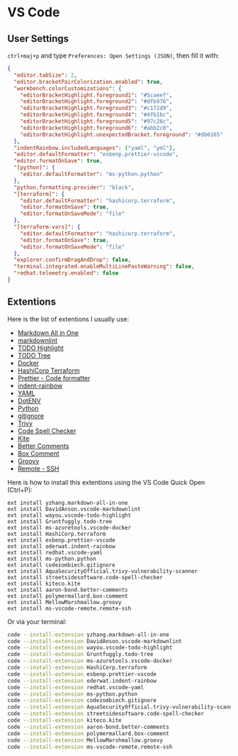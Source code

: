 # VS Code

## User Settings

`ctrl+maj+p` and type `Preferences: Open Settings (JSON)`, then fill it with:

```json
{
  "editor.tabSize": 2,
  "editor.bracketPairColorization.enabled": true,
  "workbench.colorCustomizations": {
    "editorBracketHighlight.foreground1": "#5caeef",
    "editorBracketHighlight.foreground2": "#dfb976",
    "editorBracketHighlight.foreground3": "#c172d9",
    "editorBracketHighlight.foreground4": "#4fb1bc",
    "editorBracketHighlight.foreground5": "#97c26c",
    "editorBracketHighlight.foreground6": "#abb2c0",
    "editorBracketHighlight.unexpectedBracket.foreground": "#db6165"
  },
  "indentRainbow.includedLanguages": ["yaml", "yml"],
  "editor.defaultFormatter": "esbenp.prettier-vscode",
  "editor.formatOnSave": true,
  "[python]": {
    "editor.defaultFormatter": "ms-python.python"
  },
  "python.formatting.provider": "black",
  "[terraform]": {
    "editor.defaultFormatter": "hashicorp.terraform",
    "editor.formatOnSave": true,
    "editor.formatOnSaveMode": "file"
  },
  "[terraform-vars]": {
    "editor.defaultFormatter": "hashicorp.terraform",
    "editor.formatOnSave": true,
    "editor.formatOnSaveMode": "file"
  },
  "explorer.confirmDragAndDrop": false,
  "terminal.integrated.enableMultiLinePasteWarning": false,
  "redhat.telemetry.enabled": false
}
```

## Extentions

Here is the list of extentions I usually use:

- [Markdown All in One](https://marketplace.visualstudio.com/items?itemName=yzhang.markdown-all-in-one)
- [markdownlint](https://marketplace.visualstudio.com/items?itemName=DavidAnson.vscode-markdownlint)
- [TODO Highlight](https://marketplace.visualstudio.com/items?itemName=wayou.vscode-todo-highlight)
- [TODO Tree](https://marketplace.visualstudio.com/items?itemName=Gruntfuggly.todo-tree)
- [Docker](https://marketplace.visualstudio.com/items?itemName=ms-azuretools.vscode-docker)
- [HashiCorp Terraform](https://marketplace.visualstudio.com/items?itemName=HashiCorp.terraform)
- [Prettier - Code formatter](https://marketplace.visualstudio.com/items?itemName=esbenp.prettier-vscode)
- [indent-rainbow](https://marketplace.visualstudio.com/items?itemName=oderwat.indent-rainbow)
- [YAML](https://marketplace.visualstudio.com/items?itemName=redhat.vscode-yaml)
- [DotENV](https://marketplace.visualstudio.com/items?itemName=mikestead.dotenv)
- [Python](https://marketplace.visualstudio.com/items?itemName=ms-python.python)
- [gitignore](https://marketplace.visualstudio.com/items?itemName=codezombiech.gitignore)
- [Trivy](https://marketplace.visualstudio.com/items?itemName=AquaSecurityOfficial.trivy-vulnerability-scanner)
- [Code Spell Checker](https://marketplace.visualstudio.com/items?itemName=streetsidesoftware.code-spell-checker)
- [Kite](https://marketplace.visualstudio.com/items?itemName=kiteco.kite)
- [Better Comments](https://marketplace.visualstudio.com/items?itemName=aaron-bond.better-comments)
- [Box Comment](https://marketplace.visualstudio.com/items?itemName=polymermallard.box-comment)
- [Groovy](https://marketplace.visualstudio.com/items?itemName=MellowMarshmallow.groovy)
- [Remote - SSH](https://marketplace.visualstudio.com/items?itemName=ms-vscode-remote.remote-ssh)

Here is how to install this extentions using the VS Code Quick Open (Ctrl+P):

```
ext install yzhang.markdown-all-in-one
ext install DavidAnson.vscode-markdownlint
ext install wayou.vscode-todo-highlight
ext install Gruntfuggly.todo-tree
ext install ms-azuretools.vscode-docker
ext install HashiCorp.terraform
ext install esbenp.prettier-vscode
ext install oderwat.indent-rainbow
ext install redhat.vscode-yaml
ext install ms-python.python
ext install codezombiech.gitignore
ext install AquaSecurityOfficial.trivy-vulnerability-scanner
ext install streetsidesoftware.code-spell-checker
ext install kiteco.kite
ext install aaron-bond.better-comments
ext install polymermallard.box-comment
ext install MellowMarshmallow.groovy
ext install ms-vscode-remote.remote-ssh
```

Or via your terminal:

```bash
code --install-extension yzhang.markdown-all-in-one
code --install-extension DavidAnson.vscode-markdownlint
code --install-extension wayou.vscode-todo-highlight
code --install-extension Gruntfuggly.todo-tree
code --install-extension ms-azuretools.vscode-docker
code --install-extension HashiCorp.terraform
code --install-extension esbenp.prettier-vscode
code --install-extension oderwat.indent-rainbow
code --install-extension redhat.vscode-yaml
code --install-extension ms-python.python
code --install-extension codezombiech.gitignore
code --install-extension AquaSecurityOfficial.trivy-vulnerability-scanner
code --install-extension streetsidesoftware.code-spell-checker
code --install-extension kiteco.kite
code --install-extension aaron-bond.better-comments
code --install-extension polymermallard.box-comment
code --install-extension MellowMarshmallow.groovy
code --install-extension ms-vscode-remote.remote-ssh
```
